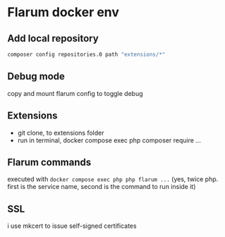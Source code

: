 # Flarum docker env

## Add local repository

```bash
composer config repositories.0 path "extensions/*"
```

## Debug mode

copy and mount flarum config to toggle debug

## Extensions

- git clone, to extensions folder
- run in terminal, docker compose exec php composer require ...

## Flarum commands

executed with `docker compose exec php php flarum ...` (yes, twice php. first is the service name, second is the command to run inside it)

## SSL

i use mkcert to issue self-signed certificates
